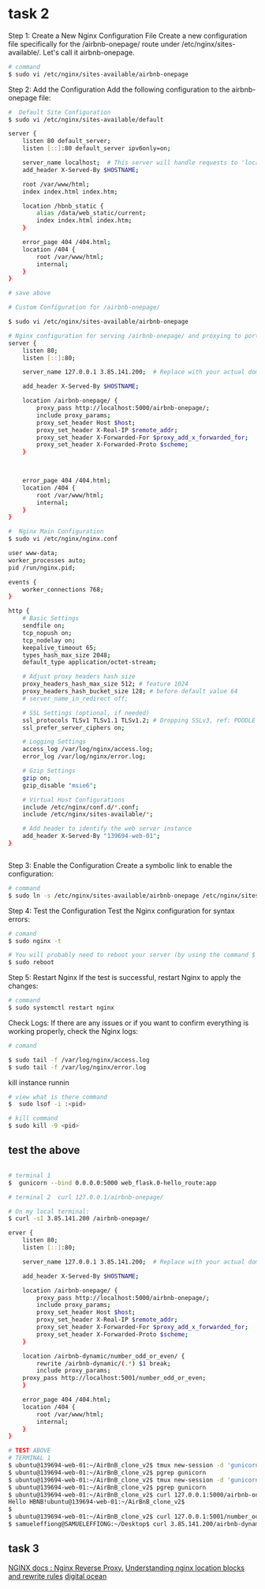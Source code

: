 # task 2

Step 1: Create a New Nginx Configuration File
Create a new configuration file specifically for the /airbnb-onepage/ route under /etc/nginx/sites-available/. Let's call it airbnb-onepage.

```bash
# command
$ sudo vi /etc/nginx/sites-available/airbnb-onepage
```

Step 2: Add the Configuration
Add the following configuration to the airbnb-onepage file:

```bash
#  Default Site Configuration 
$ sudo vi /etc/nginx/sites-available/default

server {
    listen 80 default_server;
    listen [::]:80 default_server ipv6only=on;

    server_name localhost;  # This server will handle requests to 'localhost' or the server's IP
    add_header X-Served-By $HOSTNAME;

    root /var/www/html;
    index index.html index.htm;

    location /hbnb_static {
        alias /data/web_static/current;
        index index.html index.htm;
    }

    error_page 404 /404.html;
    location /404 {
        root /var/www/html;
        internal;
    }
}

# save above

# Custom Configuration for /airbnb-onepage/

$ sudo vi /etc/nginx/sites-available/airbnb-onepage

# Nginx configuration for serving /airbnb-onepage/ and proxying to port 5000
server {
    listen 80;
    listen [::]:80;

    server_name 127.0.0.1 3.85.141.200;  # Replace with your actual domain or IP

    add_header X-Served-By $HOSTNAME;

    location /airbnb-onepage/ {
        proxy_pass http://localhost:5000/airbnb-onepage/;
        include proxy_params;
        proxy_set_header Host $host;
        proxy_set_header X-Real-IP $remote_addr;
        proxy_set_header X-Forwarded-For $proxy_add_x_forwarded_for;
        proxy_set_header X-Forwarded-Proto $scheme;
    }

    

    error_page 404 /404.html;
    location /404 {
        root /var/www/html;
        internal;
    }
}

#  Nginx Main Configuration 
$ sudo vi /etc/nginx/nginx.conf

user www-data;
worker_processes auto;
pid /run/nginx.pid;

events {
    worker_connections 768;
}

http {
    # Basic Settings
    sendfile on;
    tcp_nopush on;
    tcp_nodelay on;
    keepalive_timeout 65;
    types_hash_max_size 2048;
    default_type application/octet-stream;

    # Adjust proxy headers hash size
    proxy_headers_hash_max_size 512; # feature 1024
    proxy_headers_hash_bucket_size 128; # before default value 64
    # server_name_in_redirect off;

    # SSL Settings (optional, if needed)
    ssl_protocols TLSv1 TLSv1.1 TLSv1.2; # Dropping SSLv3, ref: POODLE
    ssl_prefer_server_ciphers on;

    # Logging Settings
    access_log /var/log/nginx/access.log;
    error_log /var/log/nginx/error.log;

    # Gzip Settings
    gzip on;
    gzip_disable "msie6";

    # Virtual Host Configurations
    include /etc/nginx/conf.d/*.conf;
    include /etc/nginx/sites-available/*;

    # Add header to identify the web server instance
    add_header X-Served-By "139694-web-01";
}



```

Step 3: Enable the Configuration
Create a symbolic link to enable the configuration:

```bash
# command
$ sudo ln -s /etc/nginx/sites-available/airbnb-onepage /etc/nginx/sites-enabled/
```

Step 4: Test the Configuration
Test the Nginx configuration for syntax errors:

```bash
# comand
$ sudo nginx -t

# You will probably need to reboot your server (by using the command $ sudo reboot) to have Nginx publicly accessible
$ sudo reboot
```

Step 5: Restart Nginx
If the test is successful, restart Nginx to apply the changes:

```bash
# command
$ sudo systemctl restart nginx
```

Check Logs: If there are any issues or if you want to confirm everything is working properly, check the Nginx logs:

```bash
# comand

$ sudo tail -f /var/log/nginx/access.log
$ sudo tail -f /var/log/nginx/error.log

```

kill instance runnin

```bash
# view what is there command
$  sudo lsof -i :<pid>

# kill command
$ sudo kill -9 <pid>
```

## test the above

```bash

# terminal 1 
$  gunicorn --bind 0.0.0.0:5000 web_flask.0-hello_route:app

# terminal 2  curl 127.0.0.1/airbnb-onepage/

# On my local terminal:
$ curl -sI 3.85.141.200 /airbnb-onepage/

erver {
    listen 80;
    listen [::]:80;

    server_name 127.0.0.1 3.85.141.200;  # Replace with your actual domain or IP

    add_header X-Served-By $HOSTNAME;

    location /airbnb-onepage/ {
        proxy_pass http://localhost:5000/airbnb-onepage/;
        include proxy_params;
        proxy_set_header Host $host;
        proxy_set_header X-Real-IP $remote_addr;
        proxy_set_header X-Forwarded-For $proxy_add_x_forwarded_for;
        proxy_set_header X-Forwarded-Proto $scheme;
    }

    location /airbnb-dynamic/number_odd_or_even/ {
        rewrite /airbnb-dynamic/(.*) $1 break;
        include proxy_params;
    proxy_pass http://localhost:5001/number_odd_or_even;
    }

    error_page 404 /404.html;
    location /404 {
        root /var/www/html;
        internal;
    }
}

# TEST ABOVE
# TERMINAL 1
$ ubuntu@139694-web-01:~/AirBnB_clone_v2$ tmux new-session -d 'gunicorn --bind 0.0.0.0:5000 web_flask.0-hello_route:app'
$ ubuntu@139694-web-01:~/AirBnB_clone_v2$ pgrep gunicorn
$ ubuntu@139694-web-01:~/AirBnB_clone_v2$ tmux new-session -d 'gunicorn --bind 0.0.0.0:5001 web_flask.6-number_odd_or_even:app'
$ ubuntu@139694-web-01:~/AirBnB_clone_v2$ pgrep gunicorn
$ ubuntu@139694-web-01:~/AirBnB_clone_v2$ curl 127.0.0.1:5000/airbnb-onepage/
Hello HBNB!ubuntu@139694-web-01:~/AirBnB_clone_v2$
$ 
$ ubuntu@139694-web-01:~/AirBnB_clone_v2$ curl 127.0.0.1:5001/number_odd_or_even/6
$ samueleffiong@SAMUELEFFIONG:~/Desktop$ curl 3.85.141.200/airbnb-dynamic/number_odd_or_even/899
```

## task 3

[NGINX docs :  Nginx Reverse Proxy.](https://docs.nginx.com/nginx/admin-guide/web-server/reverse-proxy/#)
[Understanding nginx location blocks and rewrite rules](https://blog.pixelastic.com/2013/09/27/understanding-nginx-location-blocks-rewrite-rules/)
[digital ocean](https://blog.pixelastic.com/2013/09/27/understanding-nginx-location-blocks-rewrite-rules/)
